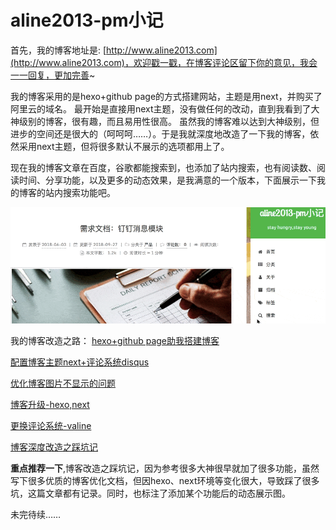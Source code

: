 # aline2013-pm小记
首先，我的博客地址是: [http://www.aline2013.com](http://www.aline2013.com)，欢迎戳一戳，在博客评论区留下你的意见，我会一一回复，更加完善~

我的博客采用的是hexo+github page的方式搭建网站，主题是用next，并购买了阿里云的域名。
最开始是直接用next主题，没有做任何的改动，直到我看到了大神级别的博客，很有趣，而且易用性很高。
虽然我的博客难以达到大神级别，但进步的空间还是很大的（呵呵呵……）。于是我就深度地改造了一下我的博客，依然采用next主题，但将很多默认不展示的选项都用上了。

现在我的博客文章在百度，谷歌都能搜索到，也添加了站内搜索，也有阅读数、阅读时间、分享功能，以及更多的动态效果，是我满意的一个版本，下面展示一下我的博客的站内搜索功能吧。

![站内搜索](./search_inner.gif)

我的博客改造之路：
[hexo+github page助我搭建博客](http://www.aline2013.com/article/blog-new.html)

[配置博客主题next+评论系统disqus](http://www.aline2013.com/article/blog-inhance_theme&comment.html)

[优化博客图片不显示的问题](http://www.aline2013.com/article/blog-image_notshow.html)

[博客升级-hexo,next](http://www.aline2013.com/article/blog-update_hexo&next.html)

[更换评论系统-valine](http://www.aline2013.com/article/blog-inhance_comment_valine.html)

[博客深度改造之踩坑记](http://www.aline2013.com/article/blog-inhance_deep.html)

**重点推荐一下**,博客改造之踩坑记，因为参考很多大神很早就加了很多功能，虽然写下很多优质的博客优化文档，但因hexo、next环境等变化很大，导致踩了很多坑，这篇文章都有记录。同时，也标注了添加某个功能后的动态展示图。

未完待续……